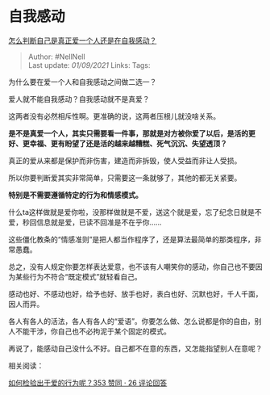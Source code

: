 # 自我感动
[怎么判断自己是真正爱一个人还是在自我感动？](https://www.zhihu.com/question/421009969/answer/2094695422)

> Author: #NellNell  
Last update: *01/09/2021* 
Links:
Tags:    
  

为什么要在爱一个人和自我感动之间做二选一？

爱人就不能自我感动？自我感动就不是真爱？

这两者没有必然相斥性啊。更准确的说，这两者压根儿就没啥关系。

**是不是真爱一个人，其实只需要看一件事，那就是对方被你爱了以后，是活的更好、更幸福、更有盼望了还是活的越来越糟糕、死气沉沉、失望透顶？**

真正的爱从来都是保护而非伤害，建造而非拆毁，使人受益而非让人受损。

所以你要判断爱其实非常简单，只需要这一条就够了，其他的都无关紧要。

**特别是不需要遵循特定的行为和情感模式。**

什么ta这样做就是爱你啦，没那样做就是不爱，送这个就是爱，忘了纪念日就是不爱，秒回信息就是爱，已读不回准是不在乎你……

这些僵化教条的“情感准则”是把人都当作程序了，还是算法最简单的那类程序，非常愚蠢。

总之，没有人规定你要怎样表达爱意，也不该有人嘲笑你的感动，你自己也不要因为某些行为不符合“既定模式”就轻看自己。

感动也好、不感动也好，给予也好、放手也好，表白也好、沉默也好，千人千面，因人而异。

各人有各人的活法，各人有各人的“爱语”。你要怎么做、怎么说都是你的自由，别人不能干涉，你自己也不必拘泥于某个固定的模式。

再说了，能感动自己没什么不好。自己都不在意的东西，又怎能指望别人在意呢？

  

相关阅读：

[如何检验出于爱的行为呢？353 赞同 · 26 评论回答](https://www.zhihu.com/question/441688567/answer/1708886796)